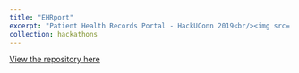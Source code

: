 ```yaml
---
title: "EHRport"
excerpt: "Patient Health Records Portal - HackUConn 2019<br/><img src='/images/EHRport.png'>"
collection: hackathons
---
```


[View the repository here](https://github.com/samsledje/EHRport)
